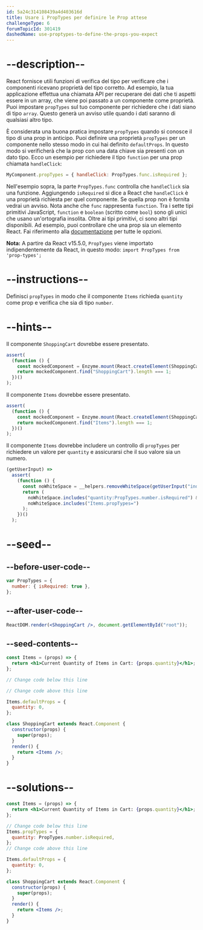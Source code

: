 ```yaml
---
id: 5a24c314108439a4d403616d
title: Usare i PropTypes per definire le Prop attese
challengeType: 6
forumTopicId: 301419
dashedName: use-proptypes-to-define-the-props-you-expect
---
```


# --description--

React fornisce utili funzioni di verifica del tipo per verificare che i componenti ricevano proprietà del tipo corretto. Ad esempio, la tua applicazione effettua una chiamata API per recuperare dei dati che ti aspetti essere in un array, che viene poi passato a un componente come proprietà. Puoi impostare `propTypes` sul tuo componente per richiedere che i dati siano di tipo `array`. Questo generà un avviso utile quando i dati saranno di qualsiasi altro tipo.

È considerata una buona pratica impostare `propTypes` quando si conosce il tipo di una prop in anticipo. Puoi definire una proprietà `propTypes` per un componente nello stesso modo in cui hai definito `defaultProps`. In questo modo si verificherà che la prop con una data chiave sia presenti con un dato tipo. Ecco un esempio per richiedere il tipo `function` per una prop chiamata `handleClick`:

```js
MyComponent.propTypes = { handleClick: PropTypes.func.isRequired };
```

Nell'esempio sopra, la parte `PropTypes.func` controlla che `handleClick` sia una funzione. Aggiungendo `isRequired` si dice a React che `handleClick` è una proprietà richiesta per quel componente. Se quella prop non è fornita vedrai un avviso. Nota anche che `func` rappresenta `function`. Tra i sette tipi primitivi JavaScript, `function` e `boolean` (scritto come `bool`) sono gli unici che usano un'ortografia insolita. Oltre ai tipi primitivi, ci sono altri tipi disponibili. Ad esempio, puoi controllare che una prop sia un elemento React. Fai riferimento alla [documentazione](https://reactjs.org/docs/jsx-in-depth.html#specifying-the-react-element-type) per tutte le opzioni.

**Nota:** A partire da React v15.5.0, `PropTypes` viene importato indipendentemente da React, in questo modo: `import PropTypes from 'prop-types';`

# --instructions--

Definisci `propTypes` in modo che il componente `Items` richieda `quantity` come prop e verifica che sia di tipo `number`.

# --hints--

Il componente `ShoppingCart` dovrebbe essere presentato.

```js
assert(
  (function () {
    const mockedComponent = Enzyme.mount(React.createElement(ShoppingCart));
    return mockedComponent.find("ShoppingCart").length === 1;
  })()
);
```

Il componente `Items` dovrebbe essere presentato.

```js
assert(
  (function () {
    const mockedComponent = Enzyme.mount(React.createElement(ShoppingCart));
    return mockedComponent.find("Items").length === 1;
  })()
);
```

Il componente `Items` dovrebbe includere un controllo di `propTypes` per richiedere un valore per `quantity` e assicurarsi che il suo valore sia un numero.

```js
(getUserInput) =>
  assert(
    (function () {
      const noWhiteSpace = __helpers.removeWhiteSpace(getUserInput("index"));
      return (
        noWhiteSpace.includes("quantity:PropTypes.number.isRequired") &&
        noWhiteSpace.includes("Items.propTypes=")
      );
    })()
  );
```

# --seed--

## --before-user-code--

```jsx
var PropTypes = {
  number: { isRequired: true },
};
```

## --after-user-code--

```jsx
ReactDOM.render(<ShoppingCart />, document.getElementById("root"));
```

## --seed-contents--

```jsx
const Items = (props) => {
  return <h1>Current Quantity of Items in Cart: {props.quantity}</h1>;
};

// Change code below this line

// Change code above this line

Items.defaultProps = {
  quantity: 0,
};

class ShoppingCart extends React.Component {
  constructor(props) {
    super(props);
  }
  render() {
    return <Items />;
  }
}
```

# --solutions--

```jsx
const Items = (props) => {
  return <h1>Current Quantity of Items in Cart: {props.quantity}</h1>;
};

// Change code below this line
Items.propTypes = {
  quantity: PropTypes.number.isRequired,
};
// Change code above this line

Items.defaultProps = {
  quantity: 0,
};

class ShoppingCart extends React.Component {
  constructor(props) {
    super(props);
  }
  render() {
    return <Items />;
  }
}
```
